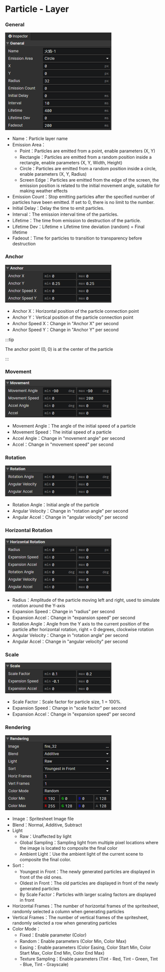 # Particle - Layer

### General

![](img/particle-layer-1.png)

- Name：Particle layer name
- Emission Area：
  - Point：Particles are emitted from a point, enable parameters (X, Y)
  - Rectangle：Particles are emitted from a random position inside a rectangle, enable parameters (X, Y, Width, Height)
  - Circle：Particles are emitted from a random position inside a circle, enable parameters (X, Y, Radius)
  - Screen Edge：Particles are emitted from the edge of the screen, the emission position is related to the initial movement angle, suitable for making weather effects
- Emission Count：Stop emitting particles after the specified number of particles have been emitted. If set to 0, there is no limit to the number.
- Initial Delay：Delay the time to emit particles.
- Interval：The emission interval time of the particles.
- Lifetime：The time from emission to destruction of the particle.
- Lifetime Dev：Lifetime ± Lifetime time deviation (random) = Final lifetime
- Fadeout：Time for particles to transition to transparency before destruction

### Anchor

![](img/particle-layer-2.png)

- Anchor X：Horizontal position of the particle connection point
- Anchor Y：Vertical position of the particle connection point
- Anchor Speed X：Change in "Anchor X" per second
- Anchor Speed Y：Change in "Anchor Y" per second

:::tip

The anchor point (0, 0) is at the center of the particle

:::

### Movement

![](img/particle-layer-3.png)

- Movement Angle：The angle of the initial speed of a particle
- Movement Speed：The initial speed of a particle
- Accel Angle：Change in "movement angle" per second
- Accel：Change in "movement speed" per second

### Rotation

![](img/particle-layer-4.png)

- Rotation Angle：Initial angle of the particle
- Angular Velocity：Change in "rotation angle" per second
- Angular Accel：Change in "angular velocity" per second

### Horizontal Rotation

![](img/particle-layer-5.png)

- Radius：Amplitude of the particle moving left and right, used to simulate rotation around the Y-axis
- Expansion Speed：Change in "radius" per second
- Expansion Accel：Change in "expansion speed" per second
- Rotation Angle：Angle from the Y axis to the current position of the particle after horizontal rotation, right = 0 degrees, clockwise rotation
- Angular Velocity：Change in "rotation angle" per second
- Angular Accel：Change in "angular velocity" per second

### Scale

![](img/particle-layer-6.png)

- Scale Factor：Scale factor for particle size, 1 = 100%.
- Expansion Speed：Change in "scale factor" per second
- Expansion Accel：Change in "expansion speed" per second

### Rendering

![](img/particle-layer-7.png)

- Image：Spritesheet Image file
- Blend：Normal, Additive, Subtract
- Light
  - Raw：Unaffected by light
  - Global Sampling：Sampling light from multiple pixel locations where the image is located to composite the final color
  - Ambient Light：Use the ambient light of the current scene to composite the final color.
- Sort：
  - Youngest in Front：The newly generated particles are displayed in front of the old ones.
  - Oldest in Front：The old particles are displayed in front of the newly generated particles
  - By Scale Factor：Particles with larger scaling factors are displayed in front
- Horizontal Frames：The number of horizontal frames of the spritesheet, randomly selected a column when generating particles
- Vertical Frames：The number of vertical frames of the spritesheet, randomly selected a row when generating particles
- Color Mode：
  - Fixed：Enable parameter (Color)
  - Random：Enable parameters (Color Min, Color Max)
  - Easing：Enable parameters (Color Easing, Color Start Min, Color Start Max, Color End Min, Color End Max)
  - Texture Sampling：Enable parameters (Tint - Red, Tint - Green, Tint - Blue, Tint - Grayscale)